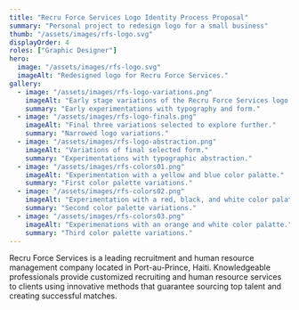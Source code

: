 ```yaml
---
title: "Recru Force Services Logo Identity Process Proposal"
summary: "Personal project to redesign logo for a small business"
thumb: "/assets/images/rfs-logo.svg"
displayOrder: 4
roles: ["Graphic Designer"]
hero:
  image: "/assets/images/rfs-logo.svg"
  imageAlt: "Redesigned logo for Recru Force Services."
gallery:
  - image: "/assets/images/rfs-logo-variations.png"
    imageAlt: "Early stage variations of the Recru Force Services logo."
    summary: "Early experimentations with typography and form."
  - image: "/assets/images/rfs-logo-finals.png"
    imageAlt: "Final three variations selected to explore further."
    summary: "Narrowed logo variations."
  - image: "/assets/images/rfs-logo-abstraction.png"
    imageAlt: "Variations of final selected form."
    summary: "Experimentations with typographic abstraction."
  - image: "/assets/images/rfs-colors01.png"
    imageAlt: "Experimentation with a yellow and blue color palatte."
    summary: "First color palette variations."
  - image: "/assets/images/rfs-colors02.png"
    imageAlt: "Experimentation with a red, black, and white color palatte."
    summary: "Second color palette variations."
  - image: "/assets/images/rfs-colors03.png"
    imageAlt: "Experimenations with an orange and white color palatte."
    summary: "Third color palette variations."
---
```


Recru Force Services is a leading recruitment and human resource management company located in Port-au-Prince, Haiti. Knowledgeable professionals provide customized recruiting and human resource services to clients using innovative methods that guarantee sourcing top talent and creating successful matches.

